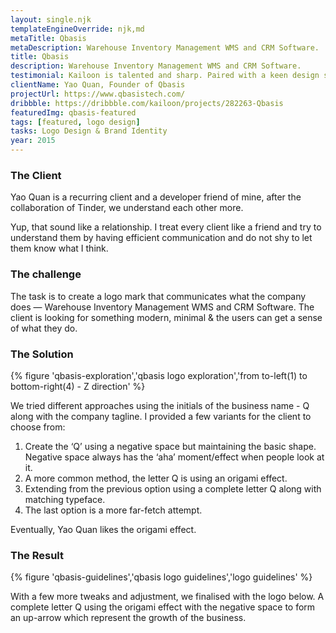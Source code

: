 ```yaml
---
layout: single.njk
templateEngineOverride: njk,md
metaTitle: Qbasis
metaDescription: Warehouse Inventory Management WMS and CRM Software.
title: Qbasis
description: Warehouse Inventory Management WMS and CRM Software.
testimonial: Kailoon is talented and sharp. Paired with a keen design sense and patience when dealing with clients, he’s a trustable resource to work with when it comes to branding and UI/UX works. I’ve entrusted him with the branding works of my 2 companies and will continue to do so in the future.
clientName: Yao Quan, Founder of Qbasis
projectUrl: https://www.qbasistech.com/
dribbble: https://dribbble.com/kailoon/projects/282263-Qbasis
featuredImg: qbasis-featured
tags: [featured, logo design]
tasks: Logo Design & Brand Identity
year: 2015
---
```


<div class="col-start-2 col-end-10">

### The Client

Yao Quan is a recurring client and a developer friend of mine, after the collaboration of Tinder, we understand each other more.

Yup, that sound like a relationship. I treat every client like a friend and try to understand them by having efficient communication and do not shy to let them know what I think.

### The challenge

The task is to create a logo mark that communicates what the company does — Warehouse Inventory Management WMS and CRM Software. The client is looking for something modern, minimal & the users can get a sense of what they do.

### The Solution

{% figure 'qbasis-exploration','qbasis logo exploration','from to-left(1) to bottom-right(4) - Z direction' %}

We tried different approaches using the initials of the business name - Q along with the company tagline. I provided a few variants for the client to choose from:

1. Create the ‘Q’ using a negative space but maintaining the basic shape. Negative space always has the ‘aha’ moment/effect when people look at it.
2. A more common method, the letter Q is using an origami effect.
3. Extending from the previous option using a complete letter Q along with matching typeface.
4. The last option is a more far-fetch attempt.

Eventually, Yao Quan likes the origami effect.

### The Result

{% figure 'qbasis-guidelines','qbasis logo guidelines','logo guidelines' %}

With a few more tweaks and adjustment, we finalised with the logo below. A complete letter Q using the origami effect with the negative space to form an up-arrow which represent the growth of the business.

</div>
